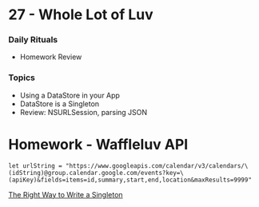 # 27 - Whole Lot of Luv

### Daily Rituals

* Homework Review

### Topics

* Using a DataStore in your App
* DataStore is a Singleton
* Review: NSURLSession, parsing JSON


# Homework - Waffleluv API

```
let urlString = "https://www.googleapis.com/calendar/v3/calendars/\(idString)@group.calendar.google.com/events?key=\(apiKey)&fields=items=id,summary,start,end,location&maxResults=9999"
```


[The Right Way to Write a Singleton](http://krakendev.io/blog/the-right-way-to-write-a-singleton)


